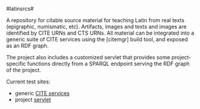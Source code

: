 #latinsrcs#

A repository for citable source material for teaching Latin from real texts (epigraphic, numismatic, etc).  Artifacts, images and
texts and images are identified by CITE URNs and CTS URNs. All material can be integrated into a generic
suite of CITE services using the [citemgr] build tool, and exposed as an RDF graph.

The project also includes a customized servlet that provides
some project-specific functions directly from a SPARQL endpoint serving the RDF graph of the project.

Current test sites:

- generic [CITE services][2]
- project [servlet][3]




[1]: https://github.com/neelsmith/citemgr

[2]: http://beta.hpcc.uh.edu/tomcat/latepig/home

[3]: http://beta.hpcc.uh.edu/tomcat/latinsources/
